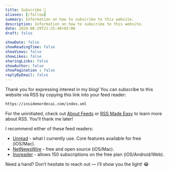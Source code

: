 ```yaml
---
title: Subscribe 🤩
aliases: [/follow]
summary: Information on how to subscribe to this website.
description: Information on how to subscribe to this website.
date: 2024-08-29T21:25:40+03:00
draft: false

showDate: false
showReadingTime: false
showViews: false
showLikes: false
sharingLinks: false
showAuthor: false
showPagination : false
replyByEmail: false
---
```


Thank you for expressing interest in my blog! 
You can subscribe to this website via RSS by copying this link into your feed reader: 

```txt
https://insidemordecai.com/index.xml
```

For the uninitiated, check out [About Feeds](https://aboutfeeds.com/) or [RSS Made Easy](https://youtu.be/6HNUqDL-pI8) to learn more about RSS.
You'll thank me later!

I recommend either of these feed readers:
- [Unread](https://www.goldenhillsoftware.com/unread/) - what I currently use. Core features available for free (iOS/Mac). 
- [NetNewsWire](https://netnewswire.com/) - free and open source (iOS/Mac).
- [Inoreader](https://www.inoreader.com/) - allows 150 subscriptions on the free plan (iOS/Android/Web).

Need a hand? Don’t hesitate to reach out — I’ll show you the light! 😂
